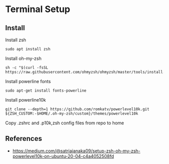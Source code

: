 # Terminal Setup

## Install
Install zsh
```
sudo apt install zsh
```

Install oh-my-zsh
```
sh -c "$(curl -fsSL https://raw.githubusercontent.com/ohmyzsh/ohmyzsh/master/tools/install.sh)"
```

Install powerline fonts
```
sudo apt-get install fonts-powerline
```

Install powerline10k
```
git clone --depth=1 https://github.com/romkatv/powerlevel10k.git ${ZSH_CUSTOM:-$HOME/.oh-my-zsh/custom}/themes/powerlevel10k
```

Copy .zshrc and .p10k,zsh config files from repo to home


## References

- https://medium.com/@satriajanaka09/setup-zsh-oh-my-zsh-powerlevel10k-on-ubuntu-20-04-c4a4052508fd
